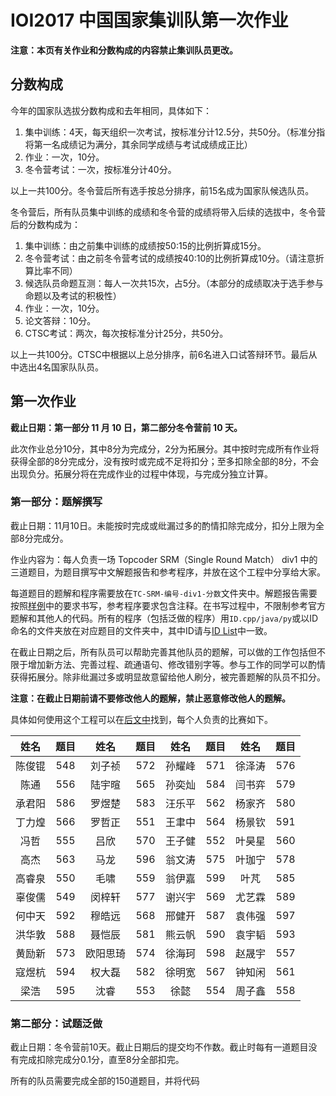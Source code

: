 # IOI2017 中国国家集训队第一次作业
**注意：本页有关作业和分数构成的内容禁止集训队员更改。**
## 分数构成
今年的国家队选拔分数构成和去年相同，具体如下：

1. 集中训练：4天，每天组织一次考试，按标准分计12.5分，共50分。（标准分指将第一名成绩记为满分，其余同学成绩与考试成绩成正比）
1. 作业：一次，10分。
1. 冬令营考试：一次，按标准分计40分。

以上一共100分。冬令营后所有选手按总分排序，前15名成为国家队候选队员。

冬令营后，所有队员集中训练的成绩和冬令营的成绩将带入后续的选拔中，冬令营后的分数构成为：

1. 集中训练：由之前集中训练的成绩按50:15的比例折算成15分。
1. 冬令营考试：由之前冬令营考试的成绩按40:10的比例折算成10分。（请注意折算比率不同）
1. 候选队员命题互测：每人一次共15次，占5分。（本部分的成绩取决于选手参与命题以及考试的积极性）
1. 作业：一次，10分。
1. 论文答辩：10分。
1. CTSC考试：两次，每次按标准分计25分，共50分。

以上一共100分。CTSC中根据以上总分排序，前6名进入口试答辩环节。最后从中选出4名国家队队员。

## 第一次作业
**截止日期：第一部分 11 月 10 日，第二部分冬令营前 10 天。**

此次作业总分10分，其中8分为完成分，2分为拓展分。其中按时完成所有作业将获得全部的8分完成分，没有按时或完成不足将扣分；至多扣除全部的8分，不会出现负分。拓展分将在完成作业的过程中体现，与完成分独立计算。

### 第一部分：题解撰写
截止日期：11月10日。未能按时完成或纰漏过多的酌情扣除完成分，扣分上限为全部8分完成分。

作业内容为：每人负责一场 Topcoder SRM（Single Round Match） div1 中的三道题目，为题目撰写中文解题报告和参考程序，并放在这个工程中分享给大家。

每道题目的题解和程序需要放在`TC-SRM-编号-div1-分数`文件夹中。解题报告需要按照[样例](/TC-SRM-000-div1-1000/solution.html)中的要求书写，参考程序要求包含注释。在书写过程中，不限制参考官方题解和其他人的代码。所有的程序（包括泛做的程序）用`ID.cpp/java/py`或以ID命名的文件夹放在对应题目的文件夹中，其中ID请与[ID List](/id_list.html)中一致。

在截止日期之后，所有队员可以帮助完善其他队员的题解，可以做的工作包括但不限于增加新方法、完善过程、疏通语句、修改错别字等。参与工作的同学可以酌情获得拓展分。除非纰漏过多或明显故意留给他人刷分，被完善题解的队员不扣分。

**注意：在截止日期前请不要修改他人的题解，禁止恶意修改他人的题解。**

具体如何使用这个工程可以在[后文中](#第一次作业)找到，每个人负责的比赛如下。

|姓名|题目|姓名|题目|姓名|题目|姓名|题目
|:-:|:-:|:-:|:-:|:-:|:-:|:-:|:-:|
|陈俊锟|548|刘子祯|572|孙耀峰|571|徐泽涛|576|
|陈通|556|陆宇暄|565|孙奕灿|584|闫书弈|579|
|承君阳|586|罗煜楚|583|汪乐平|562|杨家齐|580|
|丁力煌|566|罗哲正|551|王聿中|564|杨景钦|591|
|冯哲|555|吕欣|570|王子健|552|叶昊星|560|
|高杰|563|马龙|596|翁文涛|575|叶珈宁|578|
|高睿泉|550|毛啸|559|翁伊嘉|599|叶芃|585|
|辜俊儒|549|闵梓轩|577|谢兴宇|569|尤艺霖|589|
|何中天|592|穆皓远|568|邢健开|587|袁伟强|597|
|洪华敦|588|聂恺辰|581|熊云帆|590|袁宇韬|593|
|黄励新|573|欧阳思琦|574|徐海珂|598|赵晟宇|557|
|寇煜杭|594|权大磊|582|徐明宽|567|钟知闲|561|
|梁浩|595|沈睿|553|徐懿|554|周子鑫|558|

### 第二部分：试题泛做
截止日期：冬令营前10天。截止日期后的提交均不作数。截止时每有一道题目没有完成扣除完成分0.1分，直至8分全部扣完。

所有的队员需要完成全部的150道题目，并将代码